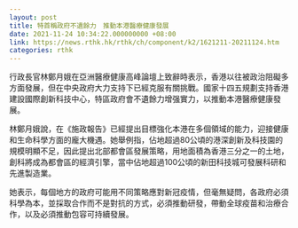 ```yaml
---
layout: post
title: 特首稱政府不遺餘力　推動本港醫療健康發展
date: 2021-11-24 10:34:22.000000000 +08:00
link: https://news.rthk.hk/rthk/ch/component/k2/1621211-20211124.htm
categories: rthk
---
```


行政長官林鄭月娥在亞洲醫療健康高峰論壇上致辭時表示，香港以往被政治阻礙多方面發展，但在中央政府大力支持下已經克服有關挑戰。國家十四五規劃支持香港建設國際創新科技中心，特區政府會不遺餘力增强實力，以推動本港醫療健康發展。

林鄭月娥說，在《施政報告》已經提出目標強化本港在多個領域的能力，迎接健康和生命科學方面的龐大機遇。她舉例指，佔地超過80公頃的港深創新及科技園的規模明顯不足，因此提出北部都會區發展策略，用地面積為香港三分之一的土地，創科將成為都會區的經濟引擎，當中佔地超過100公頃的新田科技城可發展科研和先進製造業。

她表示，每個地方的政府可能用不同策略應對新冠疫情，但毫無疑問，各政府必須科學為本，並採取合作而不是對抗的方式，必須推動研發，帶動全球疫苗和治療合作，以及必須推動包容可持續發展。
